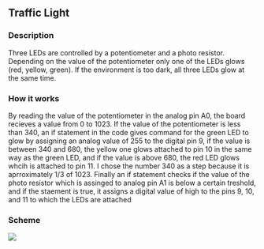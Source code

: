## Traffic Light

### Description
Three LEDs are controlled by a potentiometer and a photo resistor. Depending on the value of the potentiometer only one of the LEDs glows
(red, yellow, green). If the environment is too dark, all three LEDs glow at the same time.

### How it works
By reading the value of the potentiometer in the analog pin A0, the board recieves a value from 0 to 1023. If the value of the potentiometer is less than 340, an if statement in the code gives command for the green LED to glow by assigning an analog value of 255 to the digital pin 9, if the value is between 340 and 680, the yellow one glows attached to pin 10 in the same way as the green LED, and if the value is above 680, the red LED glows whcih is attached to pin 11. I chose the number 340 as a step because it is aprroximately 1/3 of 1023.
Finally an if statement checks if the value of the photo resistor which is assinged to analog pin A1 is below a certain treshold, and if the staement is true, it assigns a digital value of high to the pins 9, 10, and 11 to which the LEDs are attached

### Scheme
![](homework1.png)
